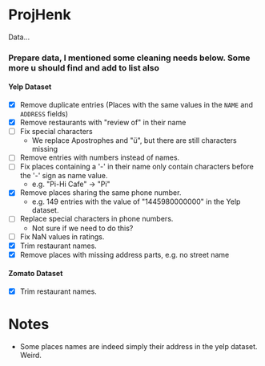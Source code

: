 # ProjHenk
Data...

### Prepare data, I mentioned some cleaning needs below. Some more u should find and add to list also

#### Yelp Dataset
- [x] Remove duplicate entries (Places with the same values in the `NAME` and `ADDRESS` fields)
- [x] Remove restaurants with "review of" in their name
- [ ] Fix special characters
  - We replace Apostrophes and "ü", but there are still characters missing
- [ ] Remove entries with numbers instead of names.
- [ ] Fix places containing a '-' in their name only contain characters before the '-' sign as name value.
  - e.g. "Pi-Hi Cafe" -> "Pi"
- [x] Remove places sharing the same phone number.
  - e.g. 149 entries with the value of "1445980000000" in the Yelp dataset.
- [ ] Replace special characters in phone numbers.
  - Not sure if we need to do this?
- [ ] Fix NaN values in ratings.
- [x] Trim restaurant names.
- [x] Remove places with missing address parts, e.g. no street name

#### Zomato Dataset
- [x] Trim restaurant names.

# Notes
* Some places names are indeed simply their address in the yelp dataset. Weird.
